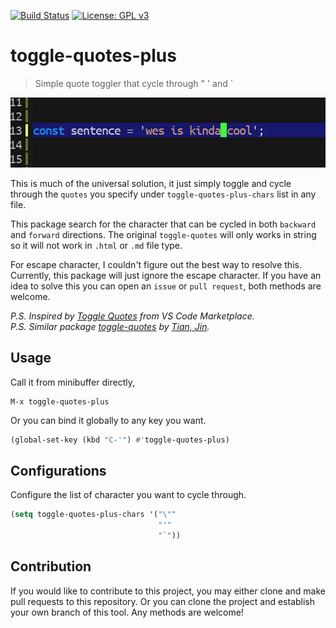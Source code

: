 [![Build Status](https://travis-ci.com/jcs090218/toggle-quotes-plus.svg?branch=master)](https://travis-ci.com/jcs090218/toggle-quotes-plus)
[![License: GPL v3](https://img.shields.io/badge/License-GPL%20v3-blue.svg)](https://www.gnu.org/licenses/gpl-3.0)


# toggle-quotes-plus #
> Simple quote toggler that cycle through " ' and `

<p align="center">
  <img src="./screenshot/toggle-quotes-plus-demo.gif" width="504" height="112"/>
</p>

This is much of the universal solution, it just simply toggle 
and cycle through the `quotes` you specify under 
`toggle-quotes-plus-chars` list in any file. 

This package search for the character that can be cycled in both 
`backward` and `forward` directions. The original `toggle-quotes` 
will only works in string so it will not work in `.html` or `.md` 
file type. 

For escape character, I couldn't figure out the best way to 
resolve this. Currently, this package will just ignore the escape 
character. If you have an idea to solve this you can open an 
`issue` or `pull request`, both methods are welcome.

*P.S. Inspired by [Toggle Quotes](https://marketplace.visualstudio.com/items?itemName=BriteSnow.vscode-toggle-quotes) from VS Code Marketplace.* <br/>
*P.S. Similar package [toggle-quotes](https://github.com/toctan/toggle-quotes.el) by [Tian, Jin](https://github.com/toctan).*


## Usage
Call it from minibuffer directly,
```
M-x toggle-quotes-plus
```
Or you can bind it globally to any key you want.
```el
(global-set-key (kbd "C-'") #'toggle-quotes-plus)
```


## Configurations
Configure the list of character you want to cycle through.
```el
(setq toggle-quotes-plus-chars '("\""
                                 "'"
                                 "`"))
```


## Contribution
If you would like to contribute to this project, you may either 
clone and make pull requests to this repository. Or you can 
clone the project and establish your own branch of this tool. 
Any methods are welcome!
